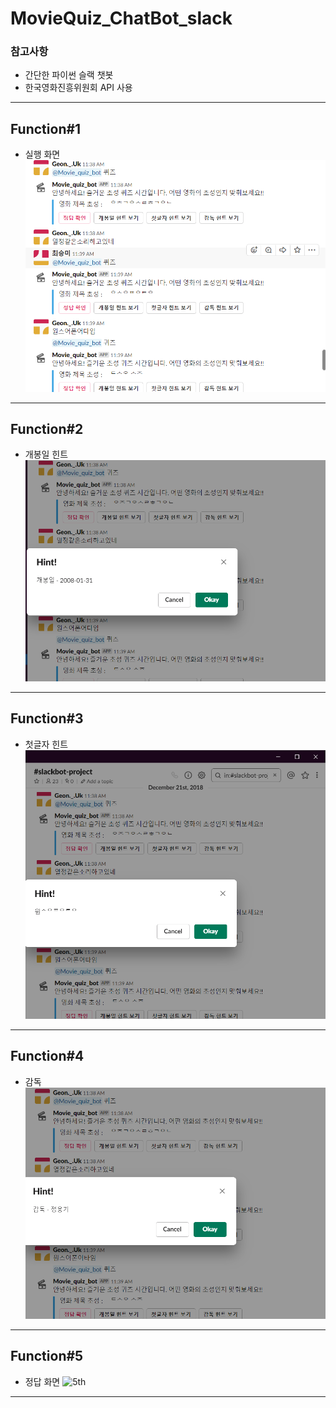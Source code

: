 # MovieQuiz_ChatBot_slack

### 참고사항
* 간단한 파이썬 슬랙 챗봇
* 한국영화진흥위원회 API 사용
---

## Function#1
* 실행 화면
![1st](./img/SAMPLE.png)

---

## Function#2
* 개봉일 힌트
![2nd](./img/ReleaseDateHint2.PNG)

---

## Function#3
* 첫글자 힌트
![3rd](./img/FirstLetterHint2.PNG)

---

## Function#4
* 감독 
![4th](./img/DirectorHint2.PNG)

---

## Function#5
* 정답 화면 
![5th](./img/.PNG)

---
